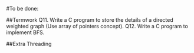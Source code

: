 #To be done:

##Termwork
Q11. Write a C program to store the details of a directed weighted graph (Use array of pointers concept).
Q12. Write a C program to implement BFS.

##Extra
Threading

